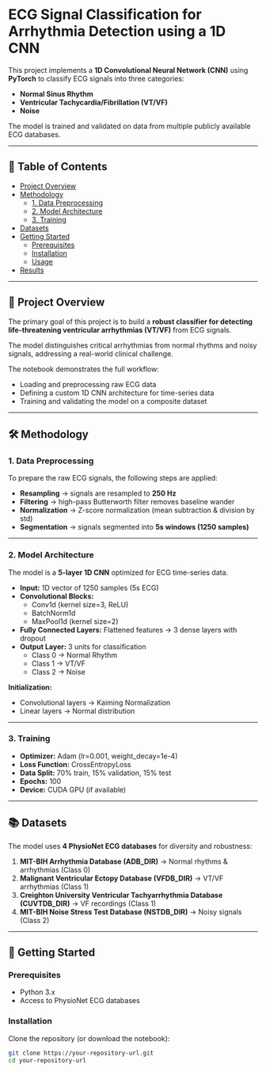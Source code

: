# ECG Signal Classification for Arrhythmia Detection using a 1D CNN

This project implements a **1D Convolutional Neural Network (CNN)** using **PyTorch** to classify ECG signals into three categories:  

- **Normal Sinus Rhythm**  
- **Ventricular Tachycardia/Fibrillation (VT/VF)**  
- **Noise**  

The model is trained and validated on data from multiple publicly available ECG databases.

---

## 📝 Table of Contents
- [Project Overview](#-project-overview)
- [Methodology](#-methodology)
  - [1. Data Preprocessing](#1-data-preprocessing)
  - [2. Model Architecture](#2-model-architecture)
  - [3. Training](#3-training)
- [Datasets](#-datasets)
- [Getting Started](#-getting-started)
  - [Prerequisites](#prerequisites)
  - [Installation](#installation)
  - [Usage](#usage)
- [Results](#-results)

---

## 📖 Project Overview
The primary goal of this project is to build a **robust classifier for detecting life-threatening ventricular arrhythmias (VT/VF)** from ECG signals.  

The model distinguishes critical arrhythmias from normal rhythms and noisy signals, addressing a real-world clinical challenge.  

The notebook demonstrates the full workflow:
- Loading and preprocessing raw ECG data  
- Defining a custom 1D CNN architecture for time-series data  
- Training and validating the model on a composite dataset  

---

## 🛠 Methodology

### 1. Data Preprocessing
To prepare the raw ECG signals, the following steps are applied:
- **Resampling** → signals are resampled to **250 Hz**  
- **Filtering** → high-pass Butterworth filter removes baseline wander  
- **Normalization** → Z-score normalization (mean subtraction & division by std)  
- **Segmentation** → signals segmented into **5s windows (1250 samples)**  

---

### 2. Model Architecture
The model is a **5-layer 1D CNN** optimized for ECG time-series data.  

- **Input:** 1D vector of 1250 samples (5s ECG)  
- **Convolutional Blocks:**  
  - Conv1d (kernel size=3, ReLU)  
  - BatchNorm1d  
  - MaxPool1d (kernel size=2)  
- **Fully Connected Layers:** Flattened features → 3 dense layers with dropout  
- **Output Layer:** 3 units for classification  
  - Class 0 → Normal Rhythm  
  - Class 1 → VT/VF  
  - Class 2 → Noise  

**Initialization:**  
- Convolutional layers → Kaiming Normalization  
- Linear layers → Normal distribution  

---

### 3. Training
- **Optimizer:** Adam (lr=0.001, weight_decay=1e-4)  
- **Loss Function:** CrossEntropyLoss  
- **Data Split:** 70% train, 15% validation, 15% test  
- **Epochs:** 100  
- **Device:** CUDA GPU (if available)  

---

## 📚 Datasets
The model uses **4 PhysioNet ECG databases** for diversity and robustness:

1. **MIT-BIH Arrhythmia Database (ADB_DIR)** → Normal rhythms & arrhythmias (Class 0)  
2. **Malignant Ventricular Ectopy Database (VFDB_DIR)** → VT/VF arrhythmias (Class 1)  
3. **Creighton University Ventricular Tachyarrhythmia Database (CUVTDB_DIR)** → VF recordings (Class 1)  
4. **MIT-BIH Noise Stress Test Database (NSTDB_DIR)** → Noisy signals (Class 2)  

---

## 🚀 Getting Started

### Prerequisites
- Python 3.x  
- Access to PhysioNet ECG databases  

### Installation
Clone the repository (or download the notebook):

```bash
git clone https://your-repository-url.git
cd your-repository-url
